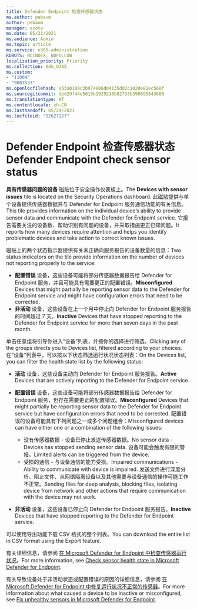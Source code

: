 ```yaml
---
title: Defender Endpoint 检查传感器状态
ms.author: pebaum
author: pebaum
manager: scotv
ms.date: 05/21/2021
ms.audience: Admin
ms.topic: article
ms.service: o365-administration
ROBOTS: NOINDEX, NOFOLLOW
localization_priority: Priority
ms.collection: Adm_O365
ms.custom:
- "11084"
- "9003537"
ms.openlocfilehash: a53a0109c3b974806d04135dd2c102de81ec560f
ms.sourcegitcommit: ded29f44e5019b1929218b02733b390899843680
ms.translationtype: HT
ms.contentlocale: zh-CN
ms.lasthandoff: 05/24/2021
ms.locfileid: "52627227"
---
```

# <a name="defender-endpoint-check-sensor-status"></a><span data-ttu-id="604a9-102">Defender Endpoint 检查传感器状态</span><span class="sxs-lookup"><span data-stu-id="604a9-102">Defender Endpoint check sensor status</span></span>

<span data-ttu-id="604a9-103">**具有传感器问题的设备** 磁贴位于安全操作仪表板上。</span><span class="sxs-lookup"><span data-stu-id="604a9-103">The **Devices with sensor issues** tile is located on the Security Operations dashboard.</span></span> <span data-ttu-id="604a9-104">此磁贴提供与单个设备提供传感器数据并与 Defender for Endpoint 服务通信功能的有关信息。</span><span class="sxs-lookup"><span data-stu-id="604a9-104">This tile provides information on the individual device’s ability to provide sensor data and communicate with the Defender for Endpoint service.</span></span> <span data-ttu-id="604a9-105">它报告需要关注的设备数、帮助识别有问题的设备，并采取措施更正已知问题。</span><span class="sxs-lookup"><span data-stu-id="604a9-105">It reports how many devices require attention and helps you identify problematic devices and take action to correct known issues.</span></span>

<span data-ttu-id="604a9-106">磁贴上的两个状态指示器提供有关未正确向服务报告的设备数量的信息：</span><span class="sxs-lookup"><span data-stu-id="604a9-106">Two status indicators on the tile provide information on the number of devices not reporting properly to the service:</span></span>

- <span data-ttu-id="604a9-107">**配置错误** 设备，这些设备可能将部分传感器数据报告给 Defender for Endpoint 服务，并且可能具有需要更正的配置错误。</span><span class="sxs-lookup"><span data-stu-id="604a9-107">**Misconfigured** Devices that might partially be reporting sensor data to the Defender for Endpoint service and might have configuration errors that need to be corrected.</span></span>
- <span data-ttu-id="604a9-108">**非活动** 设备，这些设备在上一个月中停止向 Defender for Endpoint 服务报告的时间超过 7 天。</span><span class="sxs-lookup"><span data-stu-id="604a9-108">**Inactive** Devices that have stopped reporting to the Defender for Endpoint service for more than seven days in the past month.</span></span>

<span data-ttu-id="604a9-109">单击任意组将引导你进入“设备”列表，并按你的选择进行筛选。</span><span class="sxs-lookup"><span data-stu-id="604a9-109">Clicking any of the groups directs you to Devices list, filtered according to your choices.</span></span> <span data-ttu-id="604a9-110">在“设备”列表中，可以按以下状态筛选运行状况状态列表：</span><span class="sxs-lookup"><span data-stu-id="604a9-110">On the Devices list, you can filter the health state list by the following status:</span></span>

- <span data-ttu-id="604a9-111">**活动** 设备，这些设备主动向 Defender for Endpoint 服务报告。</span><span class="sxs-lookup"><span data-stu-id="604a9-111">**Active** Devices that are actively reporting to the Defender for Endpoint service.</span></span>
- <span data-ttu-id="604a9-112">**配置错误** 设备，这些设备可能将部分传感器数据报告给 Defender for Endpoint 服务，但存在需要更正的配置错误。</span><span class="sxs-lookup"><span data-stu-id="604a9-112">**Misconfigured** Devices that might partially be reporting sensor data to the Defender for Endpoint service but have configuration errors that need to be corrected.</span></span> <span data-ttu-id="604a9-113">配置错误的设备可能具有下列问题之一或多个问题组合：</span><span class="sxs-lookup"><span data-stu-id="604a9-113">Misconfigured devices can have either one or a combination of the following issues:</span></span>

    - <span data-ttu-id="604a9-114">没有传感器数据 - 设备已停止发送传感器数据。</span><span class="sxs-lookup"><span data-stu-id="604a9-114">No sensor data - Devices has stopped sending sensor data.</span></span> <span data-ttu-id="604a9-115">设备可能会触发有限的警报。</span><span class="sxs-lookup"><span data-stu-id="604a9-115">Limited alerts can be triggered from the device.</span></span>
    - <span data-ttu-id="604a9-116">受损的通信 - 与设备通信的能力受损。</span><span class="sxs-lookup"><span data-stu-id="604a9-116">Impaired communications - Ability to communicate with device is impaired.</span></span> <span data-ttu-id="604a9-117">发送文件进行深度分析、阻止文件、从网络隔离设备以及其他需要与设备通信的操作可能工作不正常。</span><span class="sxs-lookup"><span data-stu-id="604a9-117">Sending files for deep analysis, blocking files, isolating device from network and other actions that require communication with the device may not work.</span></span>
- <span data-ttu-id="604a9-118">**非活动** 设备，这些设备已停止向 Defender for Endpoint 服务报告。</span><span class="sxs-lookup"><span data-stu-id="604a9-118">**Inactive** Devices that have stopped reporting to the Defender for Endpoint service.</span></span>

<span data-ttu-id="604a9-119">可以使用导出功能下载 CSV 格式的整个列表。</span><span class="sxs-lookup"><span data-stu-id="604a9-119">You can download the entire list in CSV format using the Export feature.</span></span>

<span data-ttu-id="604a9-120">有关详细信息，请参阅 [在 Microsoft Defender for Endpoint 中检查传感器运行状况](/microsoft-365/security/defender-endpoint/check-sensor-status)。</span><span class="sxs-lookup"><span data-stu-id="604a9-120">For more information, see [Check sensor health state in Microsoft Defender for Endpoint](/microsoft-365/security/defender-endpoint/check-sensor-status).</span></span>

<span data-ttu-id="604a9-121">有关导致设备处于非活动状态或配置错误的原因的详细信息，请参阅 [在 Microsoft Defender for Endpoint 中修复运行状况不正常的传感器](/microsoft-365/security/defender-endpoint/fix-unhealthy-sensors)。</span><span class="sxs-lookup"><span data-stu-id="604a9-121">For more information about what caused a device to be inactive or misconfigured, see [Fix unhealthy sensors in Microsoft Defender for Endpoint](/microsoft-365/security/defender-endpoint/fix-unhealthy-sensors).</span></span>
